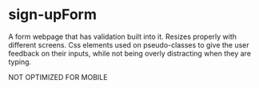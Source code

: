 # sign-upForm
A form webpage that has validation built into it. Resizes properly with different screens.
Css elements used on pseudo-classes to give the user feedback on their inputs, while not being overly distracting when they are typing.

NOT OPTIMIZED FOR MOBILE
